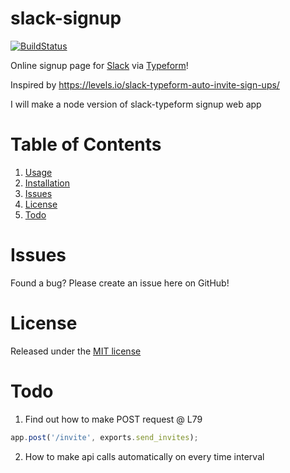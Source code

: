 # slack-signup
[![BuildStatus](https://travis-ci.org/jumbosushi/slack-signup.svg?branch=master)](https://travis-ci.org/jumbosushi/slack-signup)

Online signup page for [Slack](https://slack.com/) via [Typeform](https://www.typeform.com/)!

Inspired by https://levels.io/slack-typeform-auto-invite-sign-ups/

I will make a node version of slack-typeform signup web app


# Table of Contents
1. [Usage](#usage)
2. [Installation](#installation)
3. [Issues](#issues)
4. [License](#license)
5. [Todo](#todo)

# Issues
Found a bug? Please create an issue here on GitHub!

# License
Released under the [MIT license](https://github.com/jumbosushi/slack-signup/blob/master/LICENCE)

# Todo
1. Find out how to make POST request @ L79

```javascript
app.post('/invite', exports.send_invites);
```

2. How to make api calls automatically on every time interval
